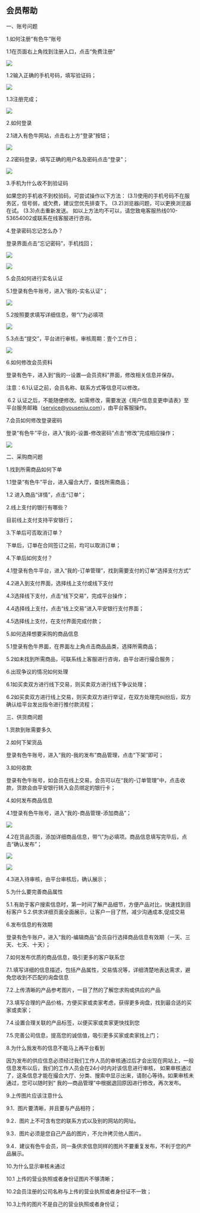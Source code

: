## 会员帮助

一、账号问题

1.如何注册“有色牛”账号

1.1在页面右上角找到注册入口，点击“免费注册”

![](/assets/注册1.png)

1.2输入正确的手机号码，填写验证码；

![](/assets/注册2.png)

1.3注册完成；

![](/assets/注册3.png)

2.如何登录

2.1进入有色牛网站，点击右上方“登录”按钮；

![](/assets/登录1.png)

2.2密码登录，填写正确的用户名及密码点击“登录”；

![](/assets/登录2.png)

3.手机为什么收不到验证码

如果您的手机收不到校验码，可尝试操作以下方法：
 (3.1)使用的手机号码不在服务区，信号弱，或欠费，建议您优先排查下。
 (3.2)浏览器问题，可以更换浏览器在试。
 (3.3)点击重新发送。
 如以上方法均不可以，请您致电客服热线010-53654002或联系在线客服进行咨询。

4.登录密码忘记怎么办？

登录界面点击“忘记密码”，手机找回；

![](/assets/忘记密码1.png)

![](/assets/忘记密码2.png)

5.会员如何进行实名认证

5.1登录有色牛账号，进入“我的-实名认证”；

![](/assets/认证0.png)

5.2按照要求填写详细信息，带“\”为必填项

![](/assets/认证1.png)

5.3点击“提交”，平台进行审核，审核周期：壹个工作日；

![](/assets/认证2.png)

6.如何修改会员资料

登录有色牛，进入到“我的--设置—会员资料”界面，修改相关信息并保存。

注意：6.1认证之前，会员名称、联系方式等信息可以修改。 

​        6.2 认证之后，不能随便修改。如需修改，需要发送《用户信息变更申请表》至平台服务邮箱（service@youseniu.com），由平台客服操作。 

7.会员如何修改登录密码

登录“有色牛”平台，进入“我的-设置-修改密码”点击“修改”完成相应操作；

![](/assets/修改密码1.png)

二、采购商问题

1.找到所需商品如何下单

1.1登录“有色牛”平台，进入撮合大厅，查找所需商品；

1.2 进入商品“详情”，点击“订单”；

2.线上支付的银行有哪些？

  目前线上支付支持平安银行；

3.下单后可否取消订单？

  下单后，订单在合同签订之前，均可以取消订单；

4.下单后如何支付？

4.1登录有色牛平台，进入“我的-订单管理”，找到需要支付的订单“选择支付方式”

4.2进入到支付界面，选择线上支付或线下支付

4.3选择线下支付，点击“线下交易”，完成平台操作；

4.4选择线上支付，点击“线上交易”进入平安银行支付界面；

4.5选择线上支付，在支付界面完成付款；

5.如何选择想要采购的商品信息

5.1登录有色牛界面，在界面左上角点击商品品类，选择所需商品；

5.2如未找到所需商品，可联系线上客服进行咨询，由平台进行撮合服务；

6.出现争议的情况如何处理

6.1如买卖双方进行线下交易，则买卖双方进行线下争议处理；

6.2如买卖双方进行线上交易，则买卖双方进行举证，在双方处理完纠纷后，双方确认给平台发出指令进行推付款流程；

   

三、供货商问题

1.货款到账需要多久

2.如何下架货品

登录有色牛账号，进入“我的-我的发布”商品管理，点击“下架”即可；

3.如何收款

登录有色牛账号，如会员在线上交易，会员可以在“我的-订单管理”中，点击收款，货款会由平安银行转入会员绑定的银行卡；

4.如何发布商品信息

4.1登录有色牛账号，进入“我的-商品管理-添加商品”；

![](/assets/发商品1.png)

4.2在货品页面，添加详细商品信息，带“\”为必填项。商品信息填写完毕后，点击“确认发布”；

![](/assets/发商品2.png)

![](/assets/发商品3.png)

4.3进入待审核，由平台审核后，确认展示；

5.为什么要完善商品属性

5.1.有助于客户搜索信息时，第一时间了解产品细节，方便产品对比，快速找到目标客户 5.2.供求详细页面全面展示，让客户一目了然，减少沟通成本,促成交易

 

6.发布信息的有效期

   登录有色牛账户，进入“我的-编辑商品”会员自行选择商品信息有效期（一天、三天、七天、十天）；

 

7.如何发布优质的商品信息，吸引更多的客户联系您

7.1.填写详细的信息描述，包括产品属性，交易情况等，详细清楚地表达需求，避免您收到不匹配的询盘信息 

7.2.上传清晰的产品参考图片，一目了然的了解您求购或供应的产品 

7.3.填写合理的产品价格，方便买家或卖家考虑，获得更多询盘，找到最合适的买家或卖家；

7.4.设置合理关联的产品标签，以便买家或卖家更快找到您 

7.5.完善公司信息，提高您的诚信值，吸引更多买家或卖家找上门；

 

8.为什么我发布的信息不能马上再平台看到

因为发布的供应信息必须经过我们工作人员的审核通过后才会出现在网站上，一般信息发布以后，我们的工作人员会在24小时内对该信息进行审核， 如果审核通过了，这条信息才能在撮合大厅、分类、搜索中显示出来，请耐心等待。如果审核未通过，您可以随时到“ 我的—商品管理”中根据退回原因进行修改，再次发布。

 

9.上传图片应该注意什么

9.1．图片要清晰，并且要与产品相符； 

9.2．图片上不可含有您的联系方式以及别的网站的网址。 

9.3．图片必须是您自己产品的图片，不允许拷贝他人图片。 

9.4．建议有色牛会员，同一条供求信息同样的图片不要重复发布，不利于您的产品展示。 



10.为什么显示审核未通过

10.1 上传的营业执照或者身份证图片不够清晰； 

10.2会员注册的公司名称与上传的营业执照或者身份证不一致； 

10.3上传的图片不是自己的营业执照或者身份证；

 
